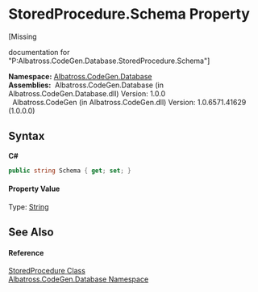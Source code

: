 # StoredProcedure.Schema Property 
 

\[Missing <summary> documentation for "P:Albatross.CodeGen.Database.StoredProcedure.Schema"\]

**Namespace:**&nbsp;<a href="E11F5D98.md">Albatross.CodeGen.Database</a><br />**Assemblies:**&nbsp;&nbsp;Albatross.CodeGen.Database (in Albatross.CodeGen.Database.dll) Version: 1.0.0<br />&nbsp;&nbsp;Albatross.CodeGen (in Albatross.CodeGen.dll) Version: 1.0.6571.41629 (1.0.0.0)<br />

## Syntax

**C#**<br />
``` C#
public string Schema { get; set; }
```


#### Property Value
Type: <a href="http://msdn2.microsoft.com/en-us/library/s1wwdcbf" target="_blank">String</a>

## See Also


#### Reference
<a href="373D552C.md">StoredProcedure Class</a><br /><a href="E11F5D98.md">Albatross.CodeGen.Database Namespace</a><br />